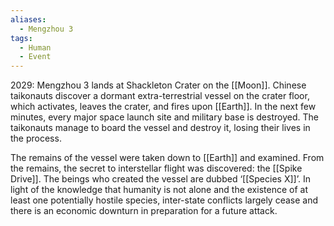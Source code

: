 ```yaml
---
aliases:
  - Mengzhou 3
tags:
  - Human
  - Event
---
```

2029: Mengzhou 3 lands at Shackleton Crater on the [[Moon]]. Chinese taikonauts discover a
dormant extra-terrestrial vessel on the crater floor, which activates, leaves the crater, and
fires upon [[Earth]]. In the next few minutes, every major space launch site and military base is
destroyed. The taikonauts manage to board the vessel and destroy it, losing their lives in the
process.

The remains of the vessel were taken down to [[Earth]] and examined. From the remains, the
secret to interstellar flight was discovered: the [[Spike Drive]]. The beings who created the
vessel are dubbed ‘[[Species X]]’. In light of the knowledge that humanity is not alone and the
existence of at least one potentially hostile species, inter-state conflicts largely cease and
there is an economic downturn in preparation for a future attack.